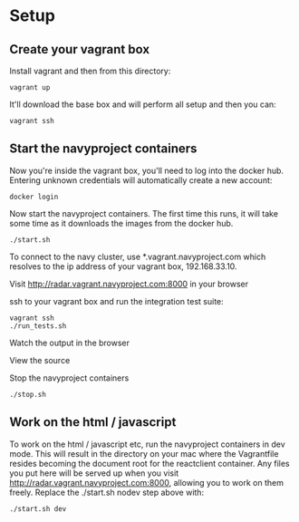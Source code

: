 # Setup #

## Create your vagrant box ##

Install vagrant and then from this directory:

```
vagrant up
```

It'll download the base box and will perform all setup and then you can:

```
vagrant ssh
```

## Start the navyproject containers ##

Now you're inside the vagrant box, you'll need to log into the docker hub.
Entering unknown credentials will automatically create a new account:

```
docker login
```

Now start the navyproject containers. The first time this runs, it will take some time
as it downloads the images from the docker hub.

```
./start.sh
```

To connect to the navy cluster, use *.vagrant.navyproject.com which resolves to the ip address of your vagrant box, 192.168.33.10.

Visit http://radar.vagrant.navyproject.com:8000 in your browser

ssh to your vagrant box and run the integration test suite:

```
vagrant ssh
./run_tests.sh
```

Watch the output in the browser

View the source

Stop the navyproject containers

```
./stop.sh
```

## Work on the html / javascript ##

To work on the html / javascript etc, run the navyproject containers in dev mode. This will result in the
directory on your mac where the Vagrantfile resides becoming the document root for the reactclient container.
Any files you put here will be served up when you visit http://radar.vagrant.navyproject.com:8000, allowing you to work on them
freely. Replace the ./start.sh nodev step above with:

```
./start.sh dev
```
